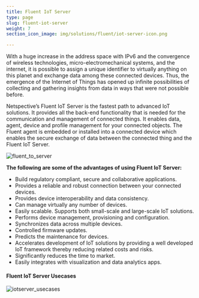 ```yaml
---
title: Fluent IoT Server
type: page
slug: fluent-iot-server
weight: 7
section_icon_image: img/solutions/fluent/iot-server-icon.png

---
```


With a huge increase in the address space with IPv6 and the convergence of wireless technologies, micro-electromechanical systems, and the internet, it is possible to assign a unique identifier to virtually anything on this planet and exchange data among these connected devices. Thus, the emergence of the Internet of Things has opened up infinite possibilities of collecting and gathering insights from data in ways that were not possible before.

Netspective’s Fluent IoT Server is the fastest path to advanced IoT solutions. It provides all the back-end functionality that is needed for the communication and management of connected things. It enables data, agent, device and profile management for your connected objects. The Fluent agent is embedded or installed into a connected device which enables the secure exchange of data between the connected thing and the Fluent IoT Server.


![fluent_to_server](/img/solutions/fluent/fluent_to_server.jpg#center)

**The following are some of the advantages of using Fluent IoT Server:**

* Build regulatory compliant, secure and collaborative applications.
* Provides a reliable and robust connection between your connected devices.
* Provides device interoperability and data consistency.
* Can manage virtually any number of devices.
* Easily scalable. Supports both small-scale and large-scale IoT solutions.
* Performs device management, provisioning and configuration.
* Synchronizes data across multiple devices.
* Controlled firmware updates.
* Predicts the maintenance for devices.
* Accelerates development of IoT solutions by providing a well developed IoT framework thereby reducing related costs and risks.
* Significantly reduces the time to market.
* Easily integrates with visualization and data analytics apps.

#### Fluent IoT Server Usecases

![iotserver_usecases](/img/solutions/fluent/iotserver_usecases.jpg#center)
